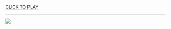 
<a href="https://premium76.site?title=76ers_games&ref=13M">CLICK TO PLAY</a></h3>
<hr>

<a href="https://premium76.site?title=76ers_games&ref=13M"><img src="https://clearcache.store/games.png"></a>


